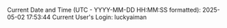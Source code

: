 Current Date and Time (UTC - YYYY-MM-DD HH:MM:SS formatted): 2025-05-02 17:53:44
Current User's Login: luckyaiman
